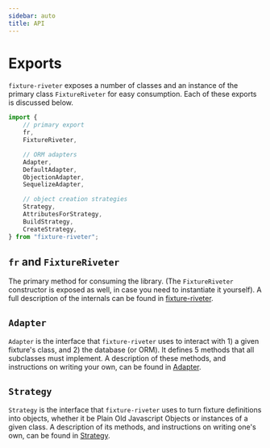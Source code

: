 ```yaml
---
sidebar: auto
title: API
---
```


# Exports

`fixture-riveter` exposes a number of classes and an instance of the primary class `FixtureRiveter` for easy consumption. Each of these exports is discussed below.

```typescript
import {
    // primary export
    fr,
    FixtureRiveter,

    // ORM adapters
    Adapter,
    DefaultAdapter,
    ObjectionAdapter,
    SequelizeAdapter,

    // object creation strategies
    Strategy,
    AttributesForStrategy,
    BuildStrategy,
    CreateStrategy,
} from "fixture-riveter";
```

## `fr` and `FixtureRiveter`

The primary method for consuming the library. (The `FixtureRiveter` constructor is exposed as well, in case you need to instantiate it yourself). A full description of the internals can be found in [fixture-riveter](./fr/README.md).

## `Adapter`

`Adapter` is the interface that `fixture-riveter` uses to interact with 1) a given fixture's class, and 2) the database (or ORM). It defines 5 methods that all subclasses must implement. A description of these methods, and instructions on writing your own, can be found in [Adapter](./adapter.md).

## `Strategy`

`Strategy` is the interface that `fixture-riveter` uses to turn fixture definitions into objects, whether it be Plain Old Javascript Objects or instances of a given class. A description of its methods, and instructions on writing one's own, can be found in [Strategy](./strategy.md).

